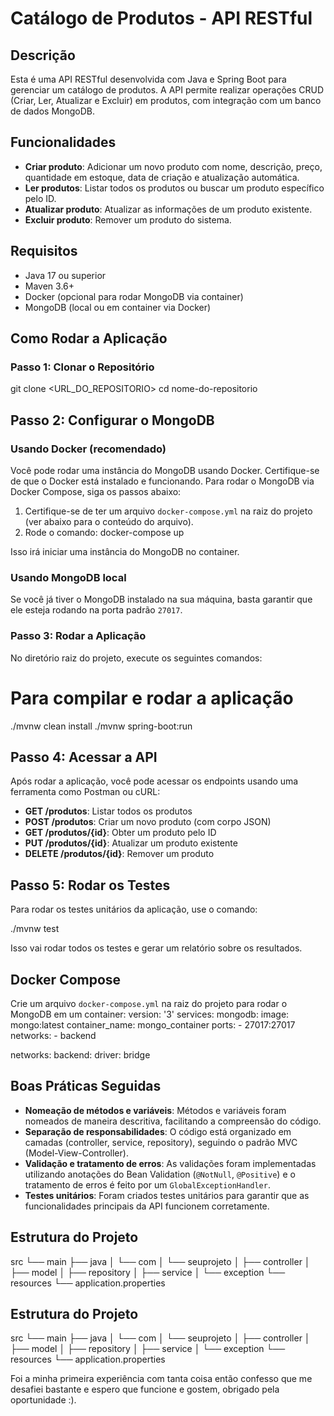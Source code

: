 # Catálogo de Produtos - API RESTful

## Descrição
Esta é uma API RESTful desenvolvida com Java e Spring Boot para gerenciar um catálogo de produtos. A API permite realizar operações CRUD (Criar, Ler, Atualizar e Excluir) em produtos, com integração com um banco de dados MongoDB.

## Funcionalidades
- **Criar produto**: Adicionar um novo produto com nome, descrição, preço, quantidade em estoque, data de criação e atualização automática.
- **Ler produtos**: Listar todos os produtos ou buscar um produto específico pelo ID.
- **Atualizar produto**: Atualizar as informações de um produto existente.
- **Excluir produto**: Remover um produto do sistema.

## Requisitos
- Java 17 ou superior
- Maven 3.6+
- Docker (opcional para rodar MongoDB via container)
- MongoDB (local ou em container via Docker)

## Como Rodar a Aplicação

### Passo 1: Clonar o Repositório

git clone <URL_DO_REPOSITORIO>
cd nome-do-repositorio

## Passo 2: Configurar o MongoDB

### Usando Docker (recomendado)

Você pode rodar uma instância do MongoDB usando Docker. Certifique-se de que o Docker está instalado e funcionando. Para rodar o MongoDB via Docker Compose, siga os passos abaixo:

1. Certifique-se de ter um arquivo `docker-compose.yml` na raiz do projeto (ver abaixo para o conteúdo do arquivo).
2. Rode o comando:
    docker-compose up

Isso irá iniciar uma instância do MongoDB no container.

### Usando MongoDB local

Se você já tiver o MongoDB instalado na sua máquina, basta garantir que ele esteja rodando na porta padrão `27017`.

### Passo 3: Rodar a Aplicação

No diretório raiz do projeto, execute os seguintes comandos:

# Para compilar e rodar a aplicação
./mvnw clean install
./mvnw spring-boot:run

## Passo 4: Acessar a API

Após rodar a aplicação, você pode acessar os endpoints usando uma ferramenta como Postman ou cURL:

- **GET /produtos**: Listar todos os produtos
- **POST /produtos**: Criar um novo produto (com corpo JSON)
- **GET /produtos/{id}**: Obter um produto pelo ID
- **PUT /produtos/{id}**: Atualizar um produto existente
- **DELETE /produtos/{id}**: Remover um produto

## Passo 5: Rodar os Testes

Para rodar os testes unitários da aplicação, use o comando:

./mvnw test

Isso vai rodar todos os testes e gerar um relatório sobre os resultados.

## Docker Compose

Crie um arquivo `docker-compose.yml` na raiz do projeto para rodar o MongoDB em um container:
version: '3'
services:
  mongodb:
    image: mongo:latest
    container_name: mongo_container
    ports:
      - 27017:27017
    networks:
      - backend

networks:
  backend:
    driver: bridge

## Boas Práticas Seguidas

- **Nomeação de métodos e variáveis**: Métodos e variáveis foram nomeados de maneira descritiva, facilitando a compreensão do código.
- **Separação de responsabilidades**: O código está organizado em camadas (controller, service, repository), seguindo o padrão MVC (Model-View-Controller).
- **Validação e tratamento de erros**: As validações foram implementadas utilizando anotações do Bean Validation (`@NotNull`, `@Positive`) e o tratamento de erros é feito por um `GlobalExceptionHandler`.
- **Testes unitários**: Foram criados testes unitários para garantir que as funcionalidades principais da API funcionem corretamente.

## Estrutura do Projeto

src
└── main
    ├── java
    │   └── com
    │       └── seuprojeto
    │           ├── controller
    │           ├── model
    │           ├── repository
    │           ├── service
    │           └── exception
    └── resources
        └── application.properties

## Estrutura do Projeto

src
└── main
    ├── java
    │   └── com
    │       └── seuprojeto
    │           ├── controller
    │           ├── model
    │           ├── repository
    │           ├── service
    │           └── exception
    └── resources
        └── application.properties

Foi a minha primeira experiência com tanta coisa então confesso que me desafiei bastante e espero que funcione e gostem, obrigado pela oportunidade :).

